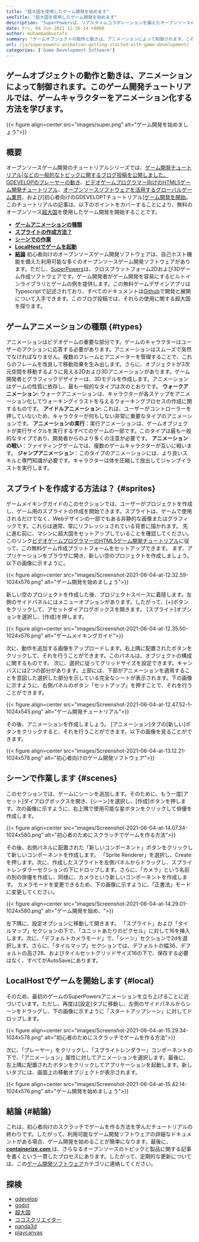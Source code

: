 ```yaml
---
title: "超大国を使用したゲーム開発を始めます" 
seoTitle: "超大国を使用したゲーム開発を始めます" 
description: "SuperPowersは、リアルタイムコラボレーションを備えたオープンソースの3Dゲームメーカーです。このチュートリアルは、超大国を使用したゲーム開発を始めることです。" 
date: Fri, 04 Jun 2021 11:36:14 +0000
author: muhammadmustafa
summary: "ゲームオブジェクトの動作と動きは、アニメーションによって制御されます。このゲーム開発チュートリアルでは、ゲームキャラクターをアニメーション化する方法を学びます。" 
url: /ja/superpowers-animation-getting-started-with-game-development/
categories: ['Game Development Software']
---
```


## ゲームオブジェクトの動作と動きは、アニメーションによって制御されます。このゲーム開発チュートリアルでは、ゲームキャラクターをアニメーション化する方法を学びます。

{{< figure align=center src="images/super.png" alt="ゲーム開発を始めましょう">}}


## **概要** 
オープンソースゲーム開発のチュートリアルシリーズでは、[ゲーム開発チュートリアル|などの一般的なトピックに関するブログ投稿を公開しました。 GDEVELOPのプレーヤーの動き][1]、[ビデオゲームプログラマー向けのHTML5ゲーム開発チュートリアル][2]、[オープンソースソフトウェアを活用するグローバルゲーム業界][3]、および[初心者向けのGDEVELOPTチュートリアル][ゲーム開発を開始][4 ]。このチュートリアルの記事は、以下のポイントをカバーすることにより、無料のオープンソース[超大国][5]を使用したゲーム開発を開始することです。
* **[ゲームアニメーションの種類][6]** 
* **[スプライトの作成方法？][7]** 
* **[シーンでの作業][8]** 
* **[LocalHostでゲームを起動][9]** 
* **[結論][10]** 
初心者向けのオープンソースゲーム開発ソフトウェアは、自己ホスト機能を備えた利用可能な多くのオープンソースゲーム開発ソフトウェアがあります。ただし、[SuperPowers][5]は、クロスプラットフォーム2Dおよび3Dゲーム作成ソフトウェアです。ゲーム開発者がゲーム開発を容易にするビルトインライブラリとゲームの例を提供します。この無料ゲームデザインアプリはTypescriptで記述されており、すべてのドキュメントは[Github][11]で開発と展開について入手できます。このブログ投稿では、それらの使用に関する超大国を探ります。

## ゲームアニメーションの種類 {#types}

アニメーションはビデオゲームの重要な部分です。ゲームのキャラクターはユーザーのアクションに応答する必要があります。アニメーションはスムーズで突然でなければなりません。複数のフレームとアニメーターを管理することで、これらのフレームを改良して移動効果を生み出します。さらに、オブジェクトが3次元空間を移動するように見える2Dおよび3Dアニメーションがあります。ゲーム開発者とグラフィックデザイナーは、3Dモデルを作成します。アニメーションはゲームの性質に依存し、最も一般的なタイプは次のとおりです。
**ウォークアニメーション:** ウォークアニメーションは、キャラクターが各ステップをアニメーション化してウォーキングイラストを与えるウォーキングプロセスの作成に関するものです。
**アイドルアニメーション:** これは、ユーザーがコントローラーを押していないため、キャラクターが何もしない非常に重要なタイプのアニメーションです。
**アニメーションの実行**：実行アニメーションは、ゲームオブジェクトが実行サイクルを実行するすべてのゲームの一部です。このタイプは最も一般的なタイプであり、開発者からのより多くの注意が必要です。
**アニメーションの戦い**：ファイティングゲームでは、複数のゲームキャラクターが互いに戦います。
**ジャンプアニメーション**：このタイプのアニメーションには、より良いスキルと専門知識が必要です。キャラクターは体を圧縮して放出してジャンプイラストを実行します。

## スプライトを作成する方法は？ {#sprites}

ゲームメイキングガイドのこのセクションでは、ユーザーがプロジェクトを作成し、ゲーム用のスプライトの作成を開始できます。スプライトは、ゲームで使用されるだけでなく、Webデザインの一部でもある非静的な画像またはグラフィックです。これらは通常、常にリフレッシュされている背景に描かれます。
先に進む前に、マシンに超大国をセットアップしていることを確認してください。このリンク[ビデオゲームプログラマーのHTML5ゲーム開発チュートリアル][2]に従って、この無料ゲーム作成プラットフォームをセットアップできます。
まず、アプリケーションをブラウザに開き、新しい空のプロジェクトを作成しましょう。以下の画像に示すように。

{{< figure align=center src="images/Screenshot-2021-06-04-at-12.32.59-1024x576.png" alt="ゲーム開発を始めましょう">}}

新しい空のプロジェクトを作成した後、プロジェクトスペースに着陸します。左側のサイドパネルにはメニューオプションがあります。したがって、[+]ボタンをクリックして、アセットダイアログボックスを開きます。 [スプライト]オプションを選択し、[作成]を押します。

{{< figure align=center src="images/Screenshot-2021-06-04-at-12.35.50-1024x576.png" alt="ゲームメイキングガイド">}}

次に、動作を追加する画像をアップロードします。右上隅に配置されたボタンをクリックして、それを行うことができます。このパネルは、オブジェクトの構成に関するものです。
次に、選択に従ってグリッドサイズを設定できます。キャンバスには2つの部分があります。上部には、下部がアニメーションを適用することを意図した選択した部分を示している完全なシートが表示されます。下の画像に示すように、右側パネルのボタン「セットアップ」を押すことで、それを行うことができます。

{{< figure align=center src="images/Screenshot-2021-06-04-at-12.47.52-1-1024x545.png" alt="ゲーム開発チュートリアル">}}

その後、アニメーションを作成しましょう。 [アニメーション]タブの[新しい]ボタンをクリックすると、それを行うことができます。以下の画像を見ることができます。

{{< figure align=center src="images/Screenshot-2021-06-04-at-13.12.21-1024x578.png" alt="初心者向けのゲーム開発ソフトウェア">}}


## シーンで作業します {#scenes}

このセクションでは、ゲームにシーンを追加します。そのために、もう一度[アセット]ダイアログボックスを開き、[シーン]を選択し、[作成]ボタンを押します。次の画像に示すように、右上隅で使用可能な星ボタンをクリックして俳優を作成します。

{{< figure align=center src="images/Screenshot-2021-06-04-at-14.07.34-1024x580.png" alt="初心者のためにスクラッチでゲームを作る方法">}}

その後、右側パネルに配置された「新しいコンポーネント」ボタンをクリックして新しいコンポーネントを作成します。 「Sprite Renderer」を選択し、Createを押します。次に、作成したスプライトを左側パネルからドラッグし、スプライトレンダラーセクションの下にドロップします。さらに、「カメラ」という名前の別の俳優を作成し、同様に、カメラという新しいコンポーネントを作成します。
カメラモードを変更できるため、下の画像に示すように、「正書法」モードに変更してください。

{{< figure align=center src="images/Screenshot-2021-06-04-at-14.29.01-1024x580.png" alt="ゲーム開発を始め、">}}

左下隅に、設定オプションに移動して開きます。 「スプライト」および「タイルマップ」セクションの下で、「ユニットあたりのピクセル」に対して16を挿入します。次に、「デフォルトカメラモード」で、「シーン」セクションで2dを選択します。さらに、「タイルマップ」セクションでは、デフォルトの幅36、デフォルトの高さ28、およびタイルセットグリッドサイズ16の下で、保存する必要はなく、すべてがAutoSaveにあります。

## LocalHostでゲームを開始します {#local}

そのため、最初のゲームのSuperPowersアニメーションを立ち上げることに近づいています。ただし、再度は[設定]タブに移動し、左側のサイドパネルからシーンをドラッグし、下の画像に示すように「スタートアップシーン」に対してドロップします。

{{< figure align=center src="images/Screenshot-2021-06-04-at-15.29.34-1024x578.png" alt="初心者のためにスクラッチでゲームを作る方法">}}

次に、「プレーヤー」をクリックし、「スプライトレンダラー」コンポーネントの下で、「アニメーション」属性に対してアニメーションを選択します。最後に、左上隅に配置されたボタンをクリックしてアプリケーションを起動します。新しいタブには、画面上の移動オブジェクトが表示されます。

{{< figure align=center src="images/Screenshot-2021-06-04-at-15.42.14-1024x576.png" alt="ゲーム開発を始めましょう">}}


## 結論 {#結論}

これは、初心者向けのスクラッチでゲームを作る方法を学んだチュートリアルの終わりです。したがって、利用可能なゲーム開発ソフトウェアの詳細なドキュメントがある場合、ゲーム開発を始めることが簡単になります。最後に、[ **containerize.com** ][12]は、さらなるオープンソースのトピックと製品に関する記事を書くという一貫したプロセスにあります。したがって、定期的な更新については、この[ゲーム開発ソフトウェア][13]カテゴリに連絡してください。

## 探検
  * [gdevelop][14]
  * [godot][15]
  * [超大国][5]
  * [ココスクリエイター][16]
  * [panda3d][17]
  * [playcanvas][18]



[1]: https://blog.containerize.com/game-development-software/game-development-tutorial-player-movement-in-gdevelop/
[2]: https://blog.containerize.com/2021/05/19/html5-game-development-tutorial-for-video-game-programmers/
[3]: https://blog.containerize.com/game-development-software/how-global-gaming-market-leveraging-open-source-software/
[4]: https://blog.containerize.com/game-development-software/game-development-tutorial-player-movement-in-gdevelop/
[5]: https://products.containerize.com/game-development-software/superpowers/
[6]: #types
[7]: #sprites
[8]: #scenes
[9]: #local
[10]: #Conclusion
[11]: https://github.com/superpowers/superpowers-core
[12]: https://www.containerize.com/
[13]: https://products.containerize.com/game-development-software/
[14]: https://products.containerize.com/game-development-software/gdevelop/
[15]: https://products.containerize.com/game-development-software/godot/
[16]: https://products.containerize.com/game-development-software/cocos-creator/
[17]: https://products.containerize.com/game-development-software/panda3d/
[18]: https://products.containerize.com/game-development-software/playcanvas/
